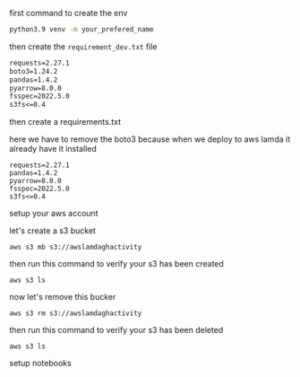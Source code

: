 first command to create the env 
```bash
python3.9 venv -m your_prefered_name
```
then create the `requirement_dev.txt` file

```txt
requests=2.27.1
boto3=1.24.2
pandas=1.4.2
pyarrow=8.0.0
fsspec=2022.5.0
s3fs<=0.4
```

then create a requirements.txt

here we have to remove the boto3 because when we deploy to aws lamda it already have it installed

```
requests=2.27.1
pandas=1.4.2
pyarrow=8.0.0
fsspec=2022.5.0
s3fs<=0.4
```

setup your aws account

let's create a s3 bucket

```aws
aws s3 mb s3://awslamdaghactivity
```

then run this command to verify your s3 has been created

```
aws s3 ls
```

now let's remove this bucker

```
aws s3 rm s3://awslamdaghactivity
```
then run this command to verify your s3 has been deleted

```
aws s3 ls
```

setup notebooks 


```

```

```

```

```

```